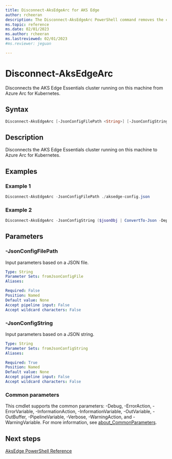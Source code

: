 ```yaml
---
title: Disconnect-AksEdgeArc for AKS Edge
author: rcheeran
description: The Disconnect-AksEdgeArc PowerShell command removes the cluster from Azure Arc.
ms.topic: reference
ms.date: 02/01/2023
ms.author: rcheeran 
ms.lastreviewed: 02/01/2023
#ms.reviewer: jeguan

---
```


# Disconnect-AksEdgeArc

Disconnects the AKS Edge Essentials cluster running on this machine from Azure Arc for Kubernetes.

## Syntax

```powershell
Disconnect-AksEdgeArc [-JsonConfigFilePath <String>] [-JsonConfigString <String>] [<CommonParameters>]
```

## Description

Disconnects the AKS Edge Essentials cluster running on this machine to Azure Arc for Kubernetes. 


## Examples

### Example 1

```powershell
Disconnect-AksEdgeArc -JsonConfigFilePath ./aksedge-config.json
```

### Example 2

```powershell
Disconnect-AksEdgeArc -JsonConfigString ($jsonObj | ConvertTo-Json -Depth 4)
```

## Parameters

### -JsonConfigFilePath

 Input parameters based on a JSON file.

```yaml
Type: String
Parameter Sets: fromJsonConfigFile
Aliases:

Required: False
Position: Named
Default value: None
Accept pipeline input: False
Accept wildcard characters: False
```

### -JsonConfigString

Input parameters based on a JSON string.

```yaml
Type: String
Parameter Sets: fromJsonConfigString
Aliases:

Required: True
Position: Named
Default value: None
Accept pipeline input: False
Accept wildcard characters: False
```


### Common parameters

This cmdlet supports the common parameters: -Debug, -ErrorAction, -ErrorVariable, -InformationAction, -InformationVariable, -OutVariable, -OutBuffer, -PipelineVariable, -Verbose, -WarningAction, and -WarningVariable. For more information, see [about_CommonParameters](https://go.microsoft.com/fwlink/?LinkID=113216).

## Next steps

[AksEdge PowerShell Reference](./index.md)
